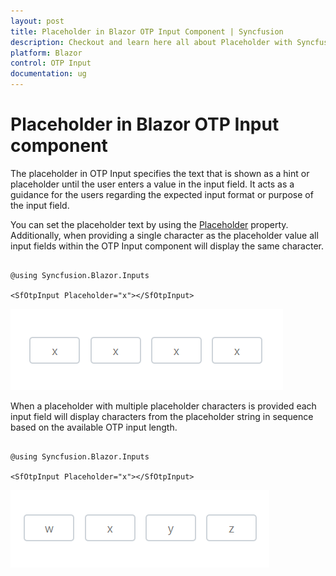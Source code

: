 ```yaml
---
layout: post
title: Placeholder in Blazor OTP Input Component | Syncfusion
description: Checkout and learn here all about Placeholder with Syncfusion Blazor OTP Input component in Blazor Server App and Blazor WebAssembly App.
platform: Blazor
control: OTP Input
documentation: ug
---
```


# Placeholder in Blazor OTP Input component

The placeholder in OTP Input specifies the text that is shown as a hint or placeholder until the user enters a value in the input field. It acts as a guidance for the users regarding the expected input format or purpose of the input field.

You can set the placeholder text by using the [Placeholder](https://help.syncfusion.com/cr/blazor/Syncfusion.Blazor.Inputs.SfOtpInput.html#Syncfusion_Blazor_Inputs_SfOtpInput_Placeholder) property. Additionally, when providing a single character as the placeholder value all input fields within the OTP Input component will display the same character.

```cshtml

@using Syncfusion.Blazor.Inputs

<SfOtpInput Placeholder="x"></SfOtpInput>

```

![Blazor OTP Input Component with Placeholder](images/blazor-otp-char.png)

When a placeholder with multiple placeholder characters is provided each input field will display characters from the placeholder string in sequence based on the available OTP input length.

```cshtml

@using Syncfusion.Blazor.Inputs

<SfOtpInput Placeholder="x"></SfOtpInput>

```

![Blazor OTP Input Component with Placeholder as string](images/blazor-otp-string.png)
